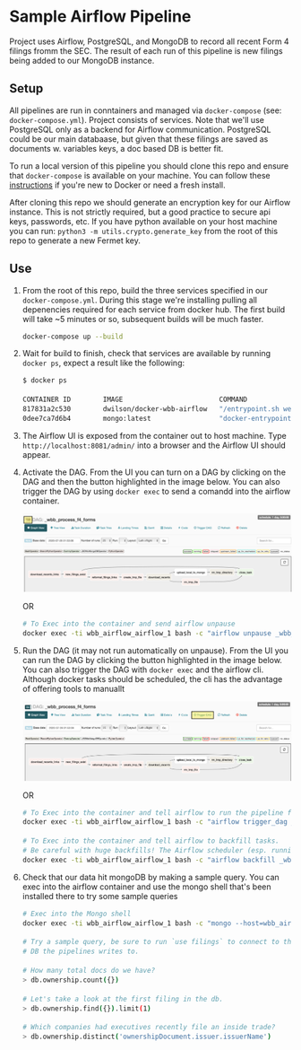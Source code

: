 # Sample Airflow Pipeline

Project uses Airflow, PostgreSQL, and MongoDB to record all recent Form 4 filings fromm the SEC. The result of each run of this pipeline is new filings being added to our MongoDB instance.

## Setup

All pipelines are run in conntainers and managed via `docker-compose` (see: `docker-compose.yml`). Project consists of services. Note that we'll use PostgreSQL only as a backend for Airflow communication. PostgreSQL could be our main databaase, but given that these filings are saved as documents w. variables keys, a doc based DB is better fit.

To run a local version of this pipeline you should clone this repo and ensure that `docker-compose` is available on your machine. You can follow these [instructions](http://google.com) if you're new to Docker or need a fresh install.

After cloning this repo we should generate an encryption key for our Airflow instance. This is not strictly required, but a good practice to secure api keys, passwords, etc. If you have python available on your host machine you can run: `python3 -m utils.crypto.generate_key` from the root of this repo to generate a new Fermet key.

## Use

1. From the root of this repo, build the three services specified in our `docker-compose.yml`. During this stage we're installing pulling all depenencies required for each service from docker hub. The first build will take ~5 minutes or so, subsequent builds will be much faster.

    ```bash
    docker-compose up --build
    ```

2. Wait for build to finish, check that services are available by running `docker ps`, expect a result like the following:

    ```bash
    $ docker ps

    CONTAINER ID        IMAGE                        COMMAND                  PORTS                                        NAMES
    817831a2c530        dwilson/docker-wbb-airflow   "/entrypoint.sh webs…"   5555/tcp, 8793/tcp, 0.0.0.0:8081->8080/tcp   wbb_airflow_airflow_1
    0dee7ca7d6b4        mongo:latest                 "docker-entrypoint.s…"   27017/tcp                                    wbb_airflow_mongo_1
    ```

3. The Airflow UI is exposed from the container out to host machine. Type `http://localhost:8081/admin/` into a browser and the Airflow UI should appear.

4. Activate the DAG. From the UI you can turn on a DAG by clicking on the DAG and then the button highlighted in the image below. You can also trigger the DAG by using `docker exec` to send a comandd into the airflow container.

    ![unpause dags](./imgs/unpause_dag.png "unpause")

    OR

    ```bash
    # To Exec into the container and send airflow unpause
    docker exec -ti wbb_airflow_airflow_1 bash -c "airflow unpause _wbb_process_f4_forms"
    ```

5. Run the DAG (it may not run automatically on unpause). From the UI you can run the DAG by clicking the button highlighted in the image below. You can also trigger the DAG with `docker exec` and the airflow cli. Although docker tasks should be scheduled, the cli has the advantage of offering tools to manuallt 

    ![run dags](./imgs/run_dag.png "run")

    OR

    ```bash
    # To Exec into the container and tell airflow to run the pipeline for the current date
    docker exec -ti wbb_airflow_airflow_1 bash -c "airflow trigger_dag _wbb_process_f4_forms -e 07-25-2020"

    # To Exec into the container and tell airflow to backfill tasks.
    # Be careful with huge backfills! The Airflow scheduler (esp. running locally) is not meant to handle many tasks at a time
    docker exec -ti wbb_airflow_airflow_1 bash -c "airflow backfill _wbb_process_f4_forms -s 07-25-2020 -e 08-01-2020 -t close_task"
    ```

6. Check that our data hit mongoDB by making a sample query. You can exec into the airflow container and use the mongo shell that's been installed there to try some sample queries
    
    ```bash
    # Exec into the Mongo shell
    docker exec -ti wbb_airflow_airflow_1 bash -c "mongo --host=wbb_airflow_mongo_1"

    # Try a sample query, be sure to run `use filings` to connect to the 
    # DB the pipelines writes to.

    # How many total docs do we have?
    > db.ownership.count({})

    # Let's take a look at the first filing in the db.
    > db.ownership.find({}).limit(1)

    # Which companies had executives recently file an inside trade?
    > db.ownership.distinct('ownershipDocument.issuer.issuerName')
    ```
